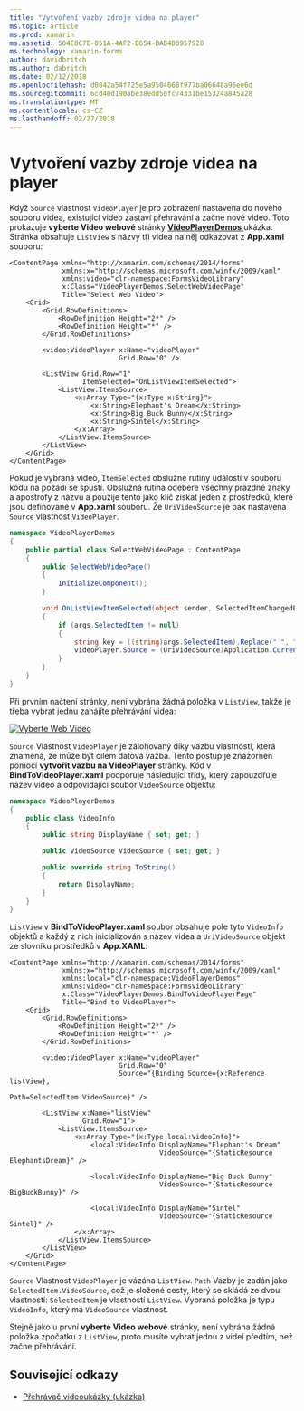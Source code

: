 ```yaml
---
title: "Vytvoření vazby zdroje videa na player"
ms.topic: article
ms.prod: xamarin
ms.assetid: 504E0C7E-051A-4AF2-B654-BAB4D0957928
ms.technology: xamarin-forms
author: davidbritch
ms.author: dabritch
ms.date: 02/12/2018
ms.openlocfilehash: d0842a54f725e5a9504668f977ba06648a96ee6d
ms.sourcegitcommit: 6cd40d190abe38edd50fc74331be15324a845a28
ms.translationtype: MT
ms.contentlocale: cs-CZ
ms.lasthandoff: 02/27/2018
---
```

# <a name="binding-video-sources-to-the-player"></a>Vytvoření vazby zdroje videa na player

Když `Source` vlastnost `VideoPlayer` je pro zobrazení nastavena do nového souboru videa, existující video zastaví přehrávání a začne nové video. Toto prokazuje **vyberte Video webové** stránky [ **VideoPlayerDemos** ](https://developer.xamarin.com/samples/xamarin-forms/customrenderers/VideoPlayerDemos/) ukázka. Stránka obsahuje `ListView` s názvy tři videa na něj odkazovat z **App.xaml** souboru:

```xaml
<ContentPage xmlns="http://xamarin.com/schemas/2014/forms"
             xmlns:x="http://schemas.microsoft.com/winfx/2009/xaml"
             xmlns:video="clr-namespace:FormsVideoLibrary"
             x:Class="VideoPlayerDemos.SelectWebVideoPage"
             Title="Select Web Video">
    <Grid>
        <Grid.RowDefinitions>
            <RowDefinition Height="2*" />
            <RowDefinition Height="*" />
        </Grid.RowDefinitions>
        
        <video:VideoPlayer x:Name="videoPlayer"
                           Grid.Row="0" />

        <ListView Grid.Row="1"
                  ItemSelected="OnListViewItemSelected">
            <ListView.ItemsSource>
                <x:Array Type="{x:Type x:String}">
                    <x:String>Elephant's Dream</x:String>
                    <x:String>Big Buck Bunny</x:String>
                    <x:String>Sintel</x:String>
                </x:Array>
            </ListView.ItemsSource>
        </ListView>
    </Grid>
</ContentPage>
```

Pokud je vybraná video, `ItemSelected` obslužné rutiny událostí v souboru kódu na pozadí se spustí. Obslužná rutina odebere všechny prázdné znaky a apostrofy z názvu a použije tento jako klíč získat jeden z prostředků, které jsou definované v **App.xaml** souboru. Že `UriVideoSource` je pak nastavena `Source` vlastnost `VideoPlayer`.

```csharp
namespace VideoPlayerDemos
{
    public partial class SelectWebVideoPage : ContentPage
    {
        public SelectWebVideoPage()
        {
            InitializeComponent();
        }

        void OnListViewItemSelected(object sender, SelectedItemChangedEventArgs args)
        {
            if (args.SelectedItem != null)
            {
                string key = ((string)args.SelectedItem).Replace(" ", "").Replace("'", "");
                videoPlayer.Source = (UriVideoSource)Application.Current.Resources[key];
            }
        }
    }
}
```

Při prvním načtení stránky, není vybrána žádná položka v `ListView`, takže je třeba vybrat jednu zahájíte přehrávání videa:

[![Vyberte Web Video](source-bindings-images/selectwebvideo-small.png "vyberte Web Video")](source-bindings-images/selectwebvideo-large.png "vyberte Web Video")

`Source` Vlastnost `VideoPlayer` je zálohovaný díky vazbu vlastnosti, která znamená, že může být cílem datová vazba. Tento postup je znázorněn pomocí **vytvořit vazbu na VideoPlayer** stránky. Kód v **BindToVideoPlayer.xaml** podporuje následující třídy, který zapouzdřuje název video a odpovídající soubor `VideoSource` objektu:

```csharp
namespace VideoPlayerDemos
{
    public class VideoInfo
    {
        public string DisplayName { set; get; }

        public VideoSource VideoSource { set; get; }

        public override string ToString()
        {
            return DisplayName;
        }
    }
}
```

`ListView` v **BindToVideoPlayer.xaml** soubor obsahuje pole tyto `VideoInfo` objektů a každý z nich inicializován s název videa a `UriVideoSource` objekt ze slovníku prostředků v  **App.XAML**:

```xaml
<ContentPage xmlns="http://xamarin.com/schemas/2014/forms"
             xmlns:x="http://schemas.microsoft.com/winfx/2009/xaml"
             xmlns:local="clr-namespace:VideoPlayerDemos"
             xmlns:video="clr-namespace:FormsVideoLibrary"
             x:Class="VideoPlayerDemos.BindToVideoPlayerPage"
             Title="Bind to VideoPlayer">
    <Grid>
        <Grid.RowDefinitions>
            <RowDefinition Height="2*" />
            <RowDefinition Height="*" />
        </Grid.RowDefinitions>

        <video:VideoPlayer x:Name="videoPlayer"
                           Grid.Row="0"
                           Source="{Binding Source={x:Reference listView},
                                            Path=SelectedItem.VideoSource}" />

        <ListView x:Name="listView"
                  Grid.Row="1">
            <ListView.ItemsSource>
                <x:Array Type="{x:Type local:VideoInfo}">
                    <local:VideoInfo DisplayName="Elephant's Dream"
                                     VideoSource="{StaticResource ElephantsDream}" />

                    <local:VideoInfo DisplayName="Big Buck Bunny"
                                     VideoSource="{StaticResource BigBuckBunny}" />

                    <local:VideoInfo DisplayName="Sintel"
                                     VideoSource="{StaticResource Sintel}" />
                </x:Array>
            </ListView.ItemsSource>
        </ListView>
    </Grid>
</ContentPage>
```

`Source` Vlastnost `VideoPlayer` je vázána `ListView`. `Path` Vazby je zadán jako `SelectedItem.VideoSource`, což je složené cesty, který se skládá ze dvou vlastností: `SelectedItem` je vlastností `ListView`. Vybraná položka je typu `VideoInfo`, který má `VideoSource` vlastnost.

Stejně jako u první **vyberte Video webové** stránky, není vybrána žádná položka zpočátku z `ListView`, proto musíte vybrat jednu z videí předtím, než začne přehrávání.


## <a name="related-links"></a>Související odkazy

- [Přehrávač videoukázky (ukázka)](https://developer.xamarin.com/samples/xamarin-forms/customrenderers/VideoPlayerDemos/)
